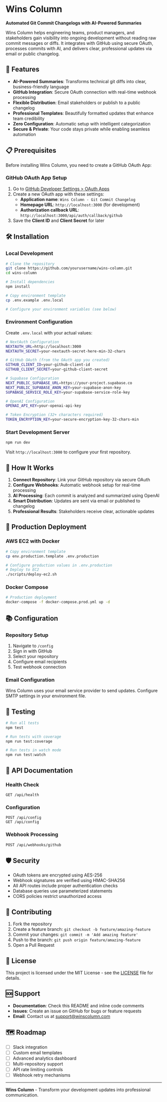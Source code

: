 # Wins Column

**Automated Git Commit Changelogs with AI-Powered Summaries**

Wins Column helps engineering teams, product managers, and stakeholders gain visibility into ongoing development without reading raw commit messages or diffs. It integrates with GitHub using secure OAuth, processes commits with AI, and delivers clear, professional updates via email or public changelog.

## 🚀 Features

- **AI-Powered Summaries**: Transforms technical git diffs into clear, business-friendly language
- **GitHub Integration**: Secure OAuth connection with real-time webhook processing
- **Flexible Distribution**: Email stakeholders or publish to a public changelog
- **Professional Templates**: Beautifully formatted updates that enhance team credibility
- **Zero Configuration**: Automatic setup with intelligent categorization
- **Secure & Private**: Your code stays private while enabling seamless automation

## 📋 Prerequisites

Before installing Wins Column, you need to create a GitHub OAuth App:

### GitHub OAuth App Setup

1. Go to [GitHub Developer Settings > OAuth Apps](https://github.com/settings/applications/new)
2. Create a new OAuth app with these settings:
   - **Application name**: `Wins Column - Git Commit Changelog`
   - **Homepage URL**: `http://localhost:3000` (for development)
   - **Authorization callback URL**: `http://localhost:3000/api/auth/callback/github`
3. Save the **Client ID** and **Client Secret** for later

## 🛠️ Installation

### Local Development

```bash
# Clone the repository
git clone https://github.com/yourusername/wins-column.git
cd wins-column

# Install dependencies
npm install

# Copy environment template
cp .env.example .env.local

# Configure your environment variables (see below)
```

### Environment Configuration

Create `.env.local` with your actual values:

```bash
# NextAuth Configuration
NEXTAUTH_URL=http://localhost:3000
NEXTAUTH_SECRET=your-nextauth-secret-here-min-32-chars

# GitHub OAuth (from the OAuth app you created)
GITHUB_CLIENT_ID=your-github-client-id
GITHUB_CLIENT_SECRET=your-github-client-secret

# Supabase Configuration
NEXT_PUBLIC_SUPABASE_URL=https://your-project.supabase.co
NEXT_PUBLIC_SUPABASE_ANON_KEY=your-supabase-anon-key
SUPABASE_SERVICE_ROLE_KEY=your-supabase-service-role-key

# OpenAI Configuration
OPENAI_API_KEY=your-openai-api-key

# Token Encryption (32+ characters required)
TOKEN_ENCRYPTION_KEY=your-secure-encryption-key-32-chars-min
```

### Start Development Server

```bash
npm run dev
```

Visit `http://localhost:3000` to configure your first repository.

## 🎯 How It Works

1. **Connect Repository**: Link your GitHub repository via secure OAuth
2. **Configure Webhooks**: Automatic webhook setup for real-time processing  
3. **AI Processing**: Each commit is analyzed and summarized using OpenAI
4. **Smart Distribution**: Updates are sent via email or published to changelog
5. **Professional Results**: Stakeholders receive clear, actionable updates

## 🔧 Production Deployment

### AWS EC2 with Docker

```bash
# Copy environment template
cp env.production.template .env.production

# Configure production values in .env.production
# Deploy to EC2
./scripts/deploy-ec2.sh
```

### Docker Compose

```bash
# Production deployment
docker-compose -f docker-compose.prod.yml up -d
```

## 📚 Configuration

### Repository Setup

1. Navigate to `/config`
2. Sign in with GitHub
3. Select your repository
4. Configure email recipients
5. Test webhook connection

### Email Configuration

Wins Column uses your email service provider to send updates. Configure SMTP settings in your environment file.

## 🧪 Testing

```bash
# Run all tests
npm test

# Run tests with coverage
npm run test:coverage

# Run tests in watch mode
npm run test:watch
```

## 📖 API Documentation

### Health Check
```
GET /api/health
```

### Configuration
```
POST /api/config
GET /api/config
```

### Webhook Processing
```
POST /api/webhooks/github
```

## 🛡️ Security

- OAuth tokens are encrypted using AES-256
- Webhook signatures are verified using HMAC-SHA256
- All API routes include proper authentication checks
- Database queries use parameterized statements
- CORS policies restrict unauthorized access

## 🤝 Contributing

1. Fork the repository
2. Create a feature branch: `git checkout -b feature/amazing-feature`
3. Commit your changes: `git commit -m 'Add amazing feature'`
4. Push to the branch: `git push origin feature/amazing-feature`
5. Open a Pull Request

## 📄 License

This project is licensed under the MIT License - see the [LICENSE](LICENSE) file for details.

## 🆘 Support

- **Documentation**: Check this README and inline code comments
- **Issues**: Create an issue on GitHub for bugs or feature requests
- **Email**: Contact us at support@winscolumn.com

## 🗺️ Roadmap

- [ ] Slack integration
- [ ] Custom email templates
- [ ] Advanced analytics dashboard
- [ ] Multi-repository support
- [ ] API rate limiting controls
- [ ] Webhook retry mechanisms

---

**Wins Column** - Transform your development updates into professional communication.
